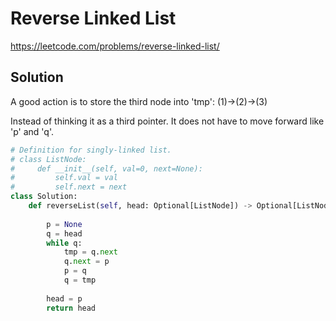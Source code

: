 # Reverse Linked List

https://leetcode.com/problems/reverse-linked-list/

## Solution

A good action is to store the third node into 'tmp': (1)->(2)->(3)

Instead of thinking it as a third pointer. It does not have to move forward like 'p' and 'q'.

```python
# Definition for singly-linked list.
# class ListNode:
#     def __init__(self, val=0, next=None):
#         self.val = val
#         self.next = next
class Solution:
    def reverseList(self, head: Optional[ListNode]) -> Optional[ListNode]:
        
        p = None
        q = head
        while q:
            tmp = q.next
            q.next = p
            p = q
            q = tmp
        
        head = p
        return head

```

